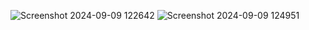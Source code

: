 ![Screenshot 2024-09-09 122642](https://github.com/user-attachments/assets/c8908ef1-94b1-419a-8c50-742c2d853677)
![Screenshot 2024-09-09 124951](https://github.com/user-attachments/assets/a1bb0164-0b59-4a45-9a61-76cae882d477)

